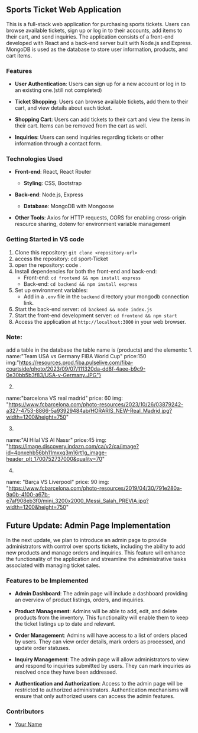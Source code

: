 ## Sports Ticket Web Application

This is a full-stack web application for purchasing sports tickets. Users can browse available tickets, sign up or log in to their accounts, add items to their cart, and send inquiries. The application consists of a front-end developed with React and a back-end server built with Node.js and Express. MongoDB is used as the database to store user information, products, and cart items.

### Features

- **User Authentication**: Users can sign up for a new account or log in to an existing one.(still not completed)
  
- **Ticket Shopping**: Users can browse available tickets, add them to their cart, and view details about each ticket.

- **Shopping Cart**: Users can add tickets to their cart and view the items in their cart. Items can be removed from the cart as well.

- **Inquiries**: Users can send inquiries regarding tickets or other information through a contact form.

### Technologies Used

- **Front-end**: React, React Router
  - **Styling**: CSS, Bootstrap
  
- **Back-end**: Node.js, Express
  - **Database**: MongoDB with Mongoose
  
- **Other Tools**: Axios for HTTP requests, CORS for enabling cross-origin resource sharing, dotenv for environment variable management

### Getting Started in VS code

1. Clone this repository: `git clone <repository-url>`
2. access the repository: cd sport-Ticket
3. open the repository: code . 
4. Install dependencies for both the front-end and back-end:
   - Front-end: `cd frontend && npm install express`
   - Back-end: `cd backend && npm install express`
5. Set up environment variables:
   - Add in a `.env` file in the `backend` directory your mongodb connection link.
6. Start the back-end server: `cd backend && node index.js`
7. Start the front-end development server: `cd frontend && npm start`
8. Access the application at `http://localhost:3000` in your web browser.

### Note:
add a table in the database the table name is (products) and the elements:
1. 
name:"Team USA vs Germany FIBA World Cup"
price:150
img:"https://resources.prod.fiba.pulselive.com/fiba-courtside/photo/2023/09/07/111320da-dd8f-4aee-b9c9-0e30bb5b3f83/USA-v-Germany.JPG"}

2.
name:"barcelona VS real madrid"
price: 60
img: "https://www.fcbarcelona.com/photo-resources/2023/10/26/03879242-a327-4753-8866-5a93929484ab/HORARIS_NEW-Real_Madrid.jpg?width=1200&height=750"

3.
name:"Al Hilal VS Al Nassr"
price:45
img: "https://image.discovery.indazn.com/ca/v2/ca/image?id=4pnxehb56bh11mxxq3m16rt1g_image-header_pIt_1700752737000&quality=70"

4. 
name: "Barça VS Liverpool"
price: 90
img: "https://www.fcbarcelona.com/photo-resources/2019/04/30/791e280a-9a0b-4100-a67b-e7af908eb3f0/mini_3200x2000_Messi_Salah_PREVIA.jpg?width=1200&height=750"

## Future Update: Admin Page Implementation

In the next update, we plan to introduce an admin page to provide administrators with control over sports tickets, including the ability to add new products and manage orders and inquiries. This feature will enhance the functionality of the application and streamline the administrative tasks associated with managing ticket sales.

### Features to be Implemented

- **Admin Dashboard**: The admin page will include a dashboard providing an overview of product listings, orders, and inquiries.

- **Product Management**: Admins will be able to add, edit, and delete products from the inventory. This functionality will enable them to keep the ticket listings up to date and relevant.

- **Order Management**: Admins will have access to a list of orders placed by users. They can view order details, mark orders as processed, and update order statuses.

- **Inquiry Management**: The admin page will allow administrators to view and respond to inquiries submitted by users. They can mark inquiries as resolved once they have been addressed.

- **Authentication and Authorization**: Access to the admin page will be restricted to authorized administrators. Authentication mechanisms will ensure that only authorized users can access the admin features.

### Contributors

- [Your Name](https://github.com/yourusername)

